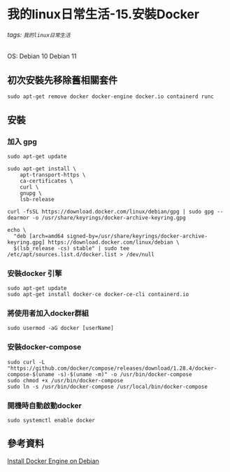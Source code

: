 # 我的linux日常生活-15.安裝Docker

###### tags: `我的linux日常生活`

OS: Debian 10 Debian 11

## 初次安裝先移除舊相關套件

```shell
sudo apt-get remove docker docker-engine docker.io containerd runc
```

## 安裝

### 加入 gpg

```shell
sudo apt-get update

sudo apt-get install \
    apt-transport-https \
    ca-certificates \
    curl \
    gnupg \
    lsb-release

curl -fsSL https://download.docker.com/linux/debian/gpg | sudo gpg --dearmor -o /usr/share/keyrings/docker-archive-keyring.gpg

echo \
  "deb [arch=amd64 signed-by=/usr/share/keyrings/docker-archive-keyring.gpg] https://download.docker.com/linux/debian \
  $(lsb_release -cs) stable" | sudo tee /etc/apt/sources.list.d/docker.list > /dev/null
```

### 安裝docker 引擎

```shell
sudo apt-get update
sudo apt-get install docker-ce docker-ce-cli containerd.io
```

### 將使用者加入docker群組

```shell
sudo usermod -aG docker [userName]
```

### 安裝docker-compose

```shell
sudo curl -L "https://github.com/docker/compose/releases/download/1.28.4/docker-compose-$(uname -s)-$(uname -m)" -o /usr/bin/docker-compose
sudo chmod +x /usr/bin/docker-compose
sudo ln -s /usr/bin/docker-compose /usr/local/bin/docker-compose
```

### 開機時自動啟動docker

```shell=
sudo systemctl enable docker
```

## 參考資料

[Install Docker Engine on Debian](https://docs.docker.com/engine/install/debian/)